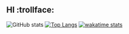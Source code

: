 ## HI :trollface:


![GitHub stats](https://github-readme-stats.vercel.app/api?username=Cirqach&theme=catppuccin&show_icons=true)
[![Top Langs](https://github-readme-stats.vercel.app/api/top-langs/?username=Cirqach&layout=compact)](https://github.com/Cirqach/github-readme-stats)
[![wakatime stats](https://github-readme-stats.vercel.app/api/wakatime?username=Cirqach)](https://github.com/Cirqach/github-readme-stats)
